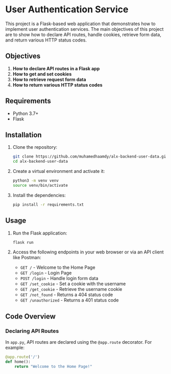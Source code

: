 # User Authentication Service

This project is a Flask-based web application that demonstrates how to implement user authentication services. The main objectives of this project are to show how to declare API routes, handle cookies, retrieve form data, and return various HTTP status codes.

## Objectives

1. **How to declare API routes in a Flask app**
2. **How to get and set cookies**
3. **How to retrieve request form data**
4. **How to return various HTTP status codes**

## Requirements

- Python 3.7+
- Flask

## Installation

1. Clone the repository:
    ```bash
    git clone https://github.com/muhamedhaamdy/alx-backend-user-data.git
    cd alx-backend-user-data
    ```

2. Create a virtual environment and activate it:
    ```bash
    python3 -m venv venv
    source venv/bin/activate
    ```

3. Install the dependencies:
    ```bash
    pip install -r requirements.txt
    ```

## Usage

1. Run the Flask application:
    ```bash
    flask run
    ```

2. Access the following endpoints in your web browser or via an API client like Postman:

    - `GET /` - Welcome to the Home Page
    - `GET /login` - Login Page
    - `POST /login` - Handle login form data
    - `GET /set_cookie` - Set a cookie with the username
    - `GET /get_cookie` - Retrieve the username cookie
    - `GET /not_found` - Returns a 404 status code
    - `GET /unauthorized` - Returns a 401 status code

## Code Overview

### Declaring API Routes

In `app.py`, API routes are declared using the `@app.route` decorator. For example:

```python
@app.route('/')
def home():
    return "Welcome to the Home Page!"

